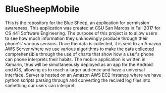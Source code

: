 # BlueSheepMobile
This is the repository for the Blue Sheep, an application for permission awareness. 
This application was created at CSU San Marcos in Fall 2017 for CS 441 Software Engineering.
The purpose of this project is to allow users to see how much information they unknowingly produce through their phone's’ various sensors. 
Once the data is collected, it is sent to an Amazon AWS Server where we use various algorithms to make the data collected comprehensible through the use of charts that show how a user's phone can phone interprets their habits.
The mobile application is written in Xamarin, thus will be simultaneously deployed as an app for the Android and iOS, allowing us to reach a larger audience and have a universal interface.
Server is hosted on an Amazon AWS EC2 instance where we have python scripts parsing through and converting the recived log files into something our users can interpret.
